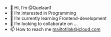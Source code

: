 - 👋 Hi, I’m @Quelaan1
- 👀 I’m interested in Programming
- 🌱 I’m currently learning Frontend-development
- 💞️ I’m looking to collaborate on ...
- 📫 How to reach me mailtotilak@icloud.com

